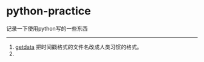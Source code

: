 # python-practice

记录一下使用python写的一些东西



---

1. [getdata](https://github.com/hedongshu/python-practice)
	把时间戳格式的文件名改成人类习惯的格式。
2. 

